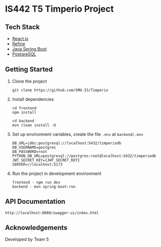 # IS442 T5 Timperio Project

## Tech Stack

- [React.js](https://react.dev)
- [Refine](https://refine.dev)
- [Java Spring Boot](https://spring.io/projects/spring-boot)
- [PostgreSQL](https://www.postgresql.org)

## Getting Started

1. Clone the project

   ```
   git clone https://github.com/SMU-IS/Timperio
   ```

2. Install dependencies

   ```
   cd frontend
   npm install
   ```

   ```
   cd backend
   mvn clean install -U
   ```

3. Set up environment variables, create the file `.env` at `backend/.env`

   ```
   DB_URL=jdbc:postgresql://localhost:5432/timperiodb
   DB_USERNAME=postgres
   DB_PASSWORD=root
   PYTHON_DB_URL=postgresql://postgres:root@localhost:5432/timperiodb
   JWT_SECRET_KEY={JWT_SECRET_KEY}
   SERVER=//localhost:5173
   ```

4. Run the project in development environment

   ```
   frontend - npm run dev
   backend - mvn spring-boot:run
   ```

## API Documentation

```
http://localhost:8080/swagger-ui/index.html
```

## Acknowledgements

Developed by Team 5
